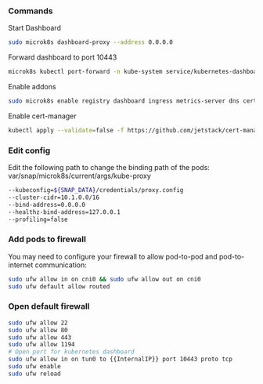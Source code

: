 ### Commands
Start Dashboard
```bash
sudo microk8s dashboard-proxy --address 0.0.0.0
```
Forward dashboard to port 10443
```bash
microk8s kubectl port-forward -n kube-system service/kubernetes-dashboard 10443:443
```

Enable addons
```bash
sudo microk8s enable registry dashboard ingress metrics-server dns cert-manager
```

Enable cert-manager
```bash
kubectl apply --validate=false -f https://github.com/jetstack/cert-manager/releases/download/v1.11.1/cert-manager.crds.yaml
```

### Edit config
Edit the following path to change the binding path of the pods:\
var/snap/microk8s/current/args/kube-proxy
```bash
--kubeconfig=${SNAP_DATA}/credentials/proxy.config
--cluster-cidr=10.1.0.0/16
--bind-address=0.0.0.0
--healthz-bind-address=127.0.0.1
--profiling=false
```

### Add pods to firewall
You may need to configure your firewall to allow pod-to-pod and pod-to-internet communication:
```bash
sudo ufw allow in on cni0 && sudo ufw allow out on cni0
sudo ufw default allow routed
```

### Open default firewall
```bash
sudo ufw allow 22
sudo ufw allow 80
sudo ufw allow 443
sudo ufw allow 1194
# Open port for kubernetes dashboard
sudo ufw allow in on tun0 to {{InternalIP}} port 10443 proto tcp
sudo ufw enable
sudo ufw reload
```
